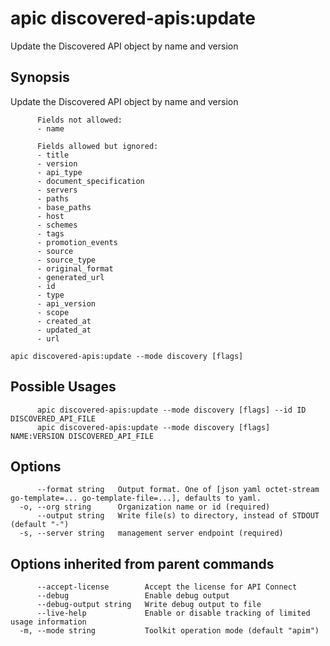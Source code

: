 # apic discovered-apis:update

Update the Discovered API object by name and version

## Synopsis

Update the Discovered API object by name and version
          
          Fields not allowed:
          - name
          
          Fields allowed but ignored:
          - title
          - version
          - api_type
          - document_specification
          - servers
          - paths
          - base_paths
          - host
          - schemes
          - tags
          - promotion_events
          - source
          - source_type
          - original_format
          - generated_url
          - id
          - type
          - api_version
          - scope
          - created_at
          - updated_at
          - url

```
apic discovered-apis:update --mode discovery [flags]
```

## Possible Usages

```
      apic discovered-apis:update --mode discovery [flags] --id ID DISCOVERED_API_FILE
      apic discovered-apis:update --mode discovery [flags] NAME:VERSION DISCOVERED_API_FILE
```

## Options

```
      --format string   Output format. One of [json yaml octet-stream go-template=... go-template-file=...], defaults to yaml.
  -o, --org string      Organization name or id (required)
      --output string   Write file(s) to directory, instead of STDOUT (default "-")
  -s, --server string   management server endpoint (required)
```

## Options inherited from parent commands

```
      --accept-license        Accept the license for API Connect
      --debug                 Enable debug output
      --debug-output string   Write debug output to file
      --live-help             Enable or disable tracking of limited usage information
  -m, --mode string           Toolkit operation mode (default "apim")
```
